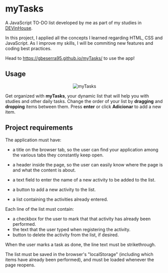 # myTasks

A JavaScript TO-DO list developed by me as part of my studies in [DEVinHouse](https://github.com/gbeserra95/DEVinHouse).

In this project, I applied all the concepts I learned regarding HTML, CSS and JavaScript.
As I improve my skills, I will be commiting new features and coding best practices.

Head to https://gbeserra95.github.io/myTasks/ to use the app!

## Usage
<div align="center">
  <img src="https://user-images.githubusercontent.com/47508755/146040010-58be3c64-77a6-48c5-ba1e-a62fece54c21.jpeg" alt="myTasks">
</div>

Get organized with **myTasks**, your dynamic list that will help you with studies and other daily tasks. Change the order of your list by **dragging** and **dropping** items between them. Press **enter** or click **Adicionar** to add a new item.

## Project requirements

The application must have:

- a title on the browser tab, so the user can find your application among the various tabs they constantly keep open.

- a header inside the page, so the user can easily know where the page is and what the content is about.

- a text field to enter the name of a new activity to be added to the list.

- a button to add a new activity to the list.

- a list containing the activities already entered.

Each line of the list must contain:

- a checkbox for the user to mark that that activity has already been performed.
- the text that the user typed when registering the activity.
- button to delete the activity from the list, if desired.

When the user marks a task as done, the line text must be strikethrough.

The list must be saved in the browser's "localStorage" (including which items have already been performed), and must be loaded whenever the page reopens.
